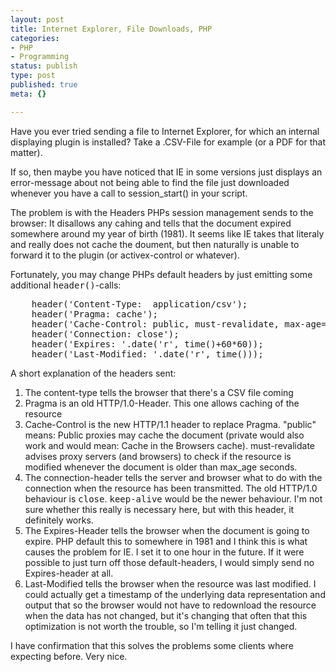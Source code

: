 ```yaml
---
layout: post
title: Internet Explorer, File Downloads, PHP
categories:
- PHP
- Programming
status: publish
type: post
published: true
meta: {}

---
```

<p>Have you ever tried sending a file to Internet Explorer, for which an internal displaying plugin is installed? Take a .CSV-File for example (or a PDF for that matter).</p>
<p>If so, then maybe you have noticed that IE in some versions just displays an error-message about not being able to find the file just downloaded whenever you have a call to session_start() in your script.</p>
<p>
The problem is with the Headers PHPs session management sends to the browser: It disallows any cahing and tells that the document expired somewhere around my year of birth (1981). It seems like IE takes that literaly and really does not cache the doument, but then naturally is unable to forward it to the plugin (or activex-control or whatever).</p>
<p>Fortunately, you may change PHPs default headers by just emitting some additional <tt>header()</tt>-calls:
</p>
<pre class="code">
    header('Content-Type:  application/csv');
    header('Pragma: cache');
    header('Cache-Control: public, must-revalidate, max-age=0');
    header('Connection: close');
    header('Expires: '.date('r', time()+60*60));
    header('Last-Modified: '.date('r', time()));
</pre>
<p>A short explanation of the headers sent:</p>
<ol>
 <li>The content-type tells the browser that there's a CSV file coming</li>
 <li>Pragma is an old HTTP/1.0-Header. This one allows caching of the resource</li>
 <li>Cache-Control is the new HTTP/1.1 header to replace Pragma. "public" means: Public proxies may cache the document (private would also work and would mean: Cache in the Browsers cache). must-revalidate advises proxy servers (and browsers) to check if the resource is modified whenever the document is older than max_age seconds.</li>
 <li>The connection-header tells the server and browser what to do with the connection when the resource has been transmitted. The old HTTP/1.0 behaviour is <tt>close</tt>. <tt>keep-alive</tt> would be the newer behaviour. I'm not sure whether this really is necessary here, but with this header, it definitely works.</li>
<li>The Expires-Header tells the browser when the document is going to expire. PHP default this to somewhere in 1981 and I think this is what causes the problem for IE. I set it to one hour in the future. If it were possible to just turn off those default-headers, I would simply send no Expires-header at all.</li>
<li>Last-Modified tells the browser when the resource was last modified. I could actually get a timestamp of the underlying data representation and output that so the browser would not have to redownload the resource when the data has not changed, but it's changing that often that this optimization is not worth the trouble, so I'm telling it just changed.</li>
</ol>
<p>I have confirmation that this solves the problems some clients where expecting before. Very nice.</p>
